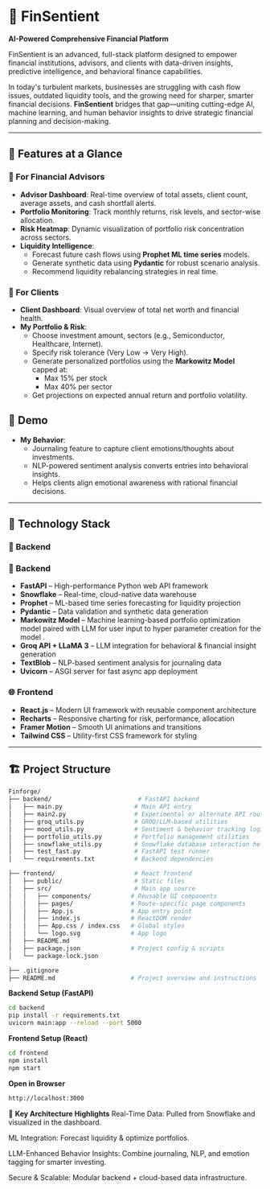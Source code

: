 # 💼 FinSentient

**AI-Powered Comprehensive Financial Platform**

FinSentient is an advanced, full-stack platform designed to empower financial institutions, advisors, and clients with data-driven insights, predictive intelligence, and behavioral finance capabilities.

In today's turbulent markets, businesses are struggling with cash flow issues, outdated liquidity tools, and the growing need for sharper, smarter financial decisions. **FinSentient** bridges that gap—uniting cutting-edge AI, machine learning, and human behavior insights to drive strategic financial planning and decision-making.

---

## 🚀 Features at a Glance

### 🔹 For Financial Advisors
- **Advisor Dashboard**: Real-time overview of total assets, client count, average assets, and cash shortfall alerts.
- **Portfolio Monitoring**: Track monthly returns, risk levels, and sector-wise allocation.
- **Risk Heatmap**: Dynamic visualization of portfolio risk concentration across sectors.
- **Liquidity Intelligence**:
  - Forecast future cash flows using **Prophet ML time series** models.
  - Generate synthetic data using **Pydantic** for robust scenario analysis.
  - Recommend liquidity rebalancing strategies in real time.

### 🔹 For Clients
- **Client Dashboard**: Visual overview of total net worth and financial health.
- **My Portfolio & Risk**:
  - Choose investment amount, sectors (e.g., Semiconductor, Healthcare, Internet).
  - Specify risk tolerance (Very Low → Very High).
  - Generate personalized portfolios using the **Markowitz Model** capped at:
    - Max 15% per stock
    - Max 40% per sector
  - Get projections on expected annual return and portfolio volatility.

## 🎥 Demo


- **My Behavior**:
  - Journaling feature to capture client emotions/thoughts about investments.
  - NLP-powered sentiment analysis converts entries into behavioral insights.
  - Helps clients align emotional awareness with rational financial decisions.

---

## 🧠 Technology Stack

### 🔧 Backend
### 🔧 Backend
- **FastAPI** – High-performance Python web API framework
- **Snowflake** – Real-time, cloud-native data warehouse
- **Prophet** – ML-based time series forecasting for liquidity projection
- **Pydantic** – Data validation and synthetic data generation
- **Markowitz Model** – Machine learning-based portfolio optimization model paired with LLM for user input to hyper parameter creation for the model .
- **Groq API + LLaMA 3** – LLM integration for behavioral & financial insight generation
- **TextBlob** – NLP-based sentiment analysis for journaling data
- **Uvicorn** – ASGI server for fast async app deployment

### 🌐 Frontend
- **React.js** – Modern UI framework with reusable component architecture
- **Recharts** – Responsive charting for risk, performance, allocation
- **Framer Motion** – Smooth UI animations and transitions
- **Tailwind CSS** – Utility-first CSS framework for styling

---
## 🏗️ Project Structure

```bash
Finforge/
├── backend/                        # FastAPI backend
│   ├── main.py                    # Main API entry
│   ├── main2.py                   # Experimental or alternate API route
│   ├── groq_utils.py              # GROQ/LLM-based utilities
│   ├── mood_utils.py              # Sentiment & behavior tracking logic
│   ├── portfolio_utils.py         # Portfolio management utilities
│   ├── snowflake_utils.py         # Snowflake database interaction helpers
│   ├── test_fast.py               # FastAPI test runner
│   └── requirements.txt           # Backend dependencies

├── frontend/                      # React frontend
│   ├── public/                    # Static files
│   ├── src/                       # Main app source
│   │   ├── components/           # Reusable UI components
│   │   ├── pages/                # Route-specific page components
│   │   ├── App.js                # App entry point
│   │   ├── index.js              # ReactDOM render
│   │   ├── App.css / index.css   # Global styles
│   │   └── logo.svg              # App logo
│   ├── README.md
│   ├── package.json              # Project config & scripts
│   └── package-lock.json

├── .gitignore
├── README.md                     # Project overview and instructions
```

**Backend Setup (FastAPI)**
```bash
cd backend
pip install -r requirements.txt
uvicorn main:app --reload --port 5000
```


**Frontend Setup (React)**
```bash
cd frontend
npm install
npm start
```


**Open in Browser**
```bash
http://localhost:3000
```




🧩 **Key Architecture Highlights**
Real-Time Data: Pulled from Snowflake and visualized in the dashboard.

ML Integration: Forecast liquidity & optimize portfolios.

LLM-Enhanced Behavior Insights: Combine journaling, NLP, and emotion tagging for smarter investing.

Secure & Scalable: Modular backend + cloud-based data infrastructure.


